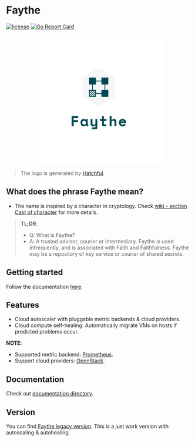 # Faythe

[![license](https://img.shields.io/badge/license-Apache%20v2.0-blue.svg)](LICENSE) [![Go Report Card](https://goreportcard.com/badge/github.com/vCloud-DFTBA/faythe)](https://goreportcard.com/report/github.com/vCloud-DFTBA/faythe)

<p align="center">
  <img width="350px" height="350px" src="./logo/logo_transparent.png">
</p>

> The logo is generated by [Hatchful](https://hatchful.shopify.com/).

## What does the phrase Faythe mean?

* The name is inspired by a character in cryptology. Check [wiki - section Cast of character](https://en.wikipedia.org/wiki/Alice_and_Bob) for more details.

> **TL;DR**:
> * Q: What is Faythe?
> * A: A trusted advisor, courier or intermediary. Faythe is used infrequently, and is associated with Faith and Faithfulness. Faythe may be a repository of key service or courier of shared secrets.

## Getting started

Follow the documentation [here](./docs/getting-started.md).

## Features

* Cloud autoscaler with pluggable metric backends & cloud providers.
* Cloud compute self-healing: Automatically migrate VMs on hosts if predicted problems occur.

**NOTE**:
* Supported metric backend: [Prometheus](prometheus.io/).
* Support cloud providers: [OpenStack](openstack.org/).

## Documentation

Check out [documentation directory](./docs).

## Version

You can find [Faythe legacy version](https://github.com/vCloud-DFTBA/faythe/tree/legacy). This is a just work version with autoscaling & autohealing.
